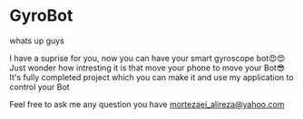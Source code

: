# GyroBot

whats up guys

I have a suprise for you, now you can have your smart gyroscope bot😍😍
Just wonder how intresting it is that move your phone to move your Bot😎
It's fully completed project which you can make it and use my application to control your Bot

Feel free to ask me any question you have
mortezaei_alireza@yahoo.com

